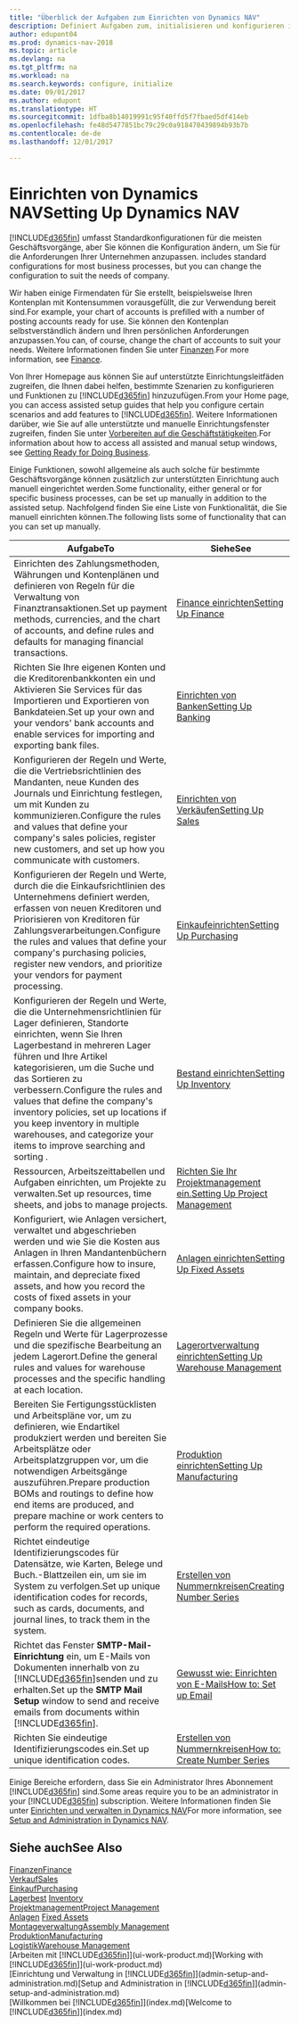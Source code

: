 ```yaml
---
title: "Überblick der Aufgaben zum Einrichten von Dynamics NAV"
description: Definiert Aufgaben zum, initialisieren und konfigurieren in Dynamics NAV, um Ihren Anforderungen zu entsprechen.
author: edupont04
ms.prod: dynamics-nav-2018
ms.topic: article
ms.devlang: na
ms.tgt_pltfrm: na
ms.workload: na
ms.search.keywords: configure, initialize
ms.date: 09/01/2017
ms.author: edupont
ms.translationtype: HT
ms.sourcegitcommit: 1dfba8b14019991c95f40ffd5f7fbaed5df414eb
ms.openlocfilehash: fe48d5477851bc79c29c0a918470439894b93b7b
ms.contentlocale: de-de
ms.lasthandoff: 12/01/2017

---
```

# <a name="setting-up-dynamics-nav"></a><span data-ttu-id="ed404-103">Einrichten von Dynamics NAV</span><span class="sxs-lookup"><span data-stu-id="ed404-103">Setting Up Dynamics NAV</span></span>
[!INCLUDE[d365fin](includes/d365fin_md.md)]<span data-ttu-id="ed404-104"> umfasst Standardkonfigurationen für die meisten Geschäftsvorgänge, aber Sie können die Konfiguration ändern, um Sie für die Anforderungen Ihrer Unternehmen anzupassen.</span><span class="sxs-lookup"><span data-stu-id="ed404-104"> includes standard configurations for most business processes, but you can change the configuration to suit the needs of company.</span></span>

<span data-ttu-id="ed404-105">Wir haben einige Firmendaten für Sie erstellt, beispielsweise Ihren Kontenplan mit Kontensummen vorausgefüllt, die zur Verwendung bereit sind.</span><span class="sxs-lookup"><span data-stu-id="ed404-105">For example, your chart of accounts is prefilled with a number of posting accounts ready for use.</span></span> <span data-ttu-id="ed404-106">Sie können den Kontenplan selbstverständlich ändern und Ihren persönlichen Anforderungen anzupassen.</span><span class="sxs-lookup"><span data-stu-id="ed404-106">You can, of course, change the chart of accounts to suit your needs.</span></span> <span data-ttu-id="ed404-107">Weitere Informationen finden Sie unter [Finanzen](finance.md).</span><span class="sxs-lookup"><span data-stu-id="ed404-107">For more information, see [Finance](finance.md).</span></span>

<span data-ttu-id="ed404-108">Von Ihrer Homepage aus können Sie auf unterstützte Einrichtungsleitfäden zugreifen, die Ihnen dabei helfen, bestimmte Szenarien zu konfigurieren und Funktionen zu [!INCLUDE[d365fin](includes/d365fin_md.md)] hinzuzufügen.</span><span class="sxs-lookup"><span data-stu-id="ed404-108">From your Home page, you can access assisted setup guides that help you configure certain scenarios and add features to [!INCLUDE[d365fin](includes/d365fin_md.md)].</span></span> <span data-ttu-id="ed404-109">Weitere Informationen darüber, wie Sie auf alle unterstützte und manuelle Einrichtungsfenster zugreifen, finden Sie unter [Vorbereiten auf die Geschäftstätigkeiten](ui-get-ready-business.md).</span><span class="sxs-lookup"><span data-stu-id="ed404-109">For information about how to access all assisted and manual setup windows, see [Getting Ready for Doing Business](ui-get-ready-business.md).</span></span>

<span data-ttu-id="ed404-110">Einige Funktionen, sowohl allgemeine als auch solche für bestimmte Geschäftsvorgänge können zusätzlich zur unterstützten Einrichtung auch manuell eingerichtet werden.</span><span class="sxs-lookup"><span data-stu-id="ed404-110">Some functionality, either general or for specific business processes, can be set up manually in addition to the assisted setup.</span></span> <span data-ttu-id="ed404-111">Nachfolgend finden Sie eine Liste von Funktionalität, die Sie manuell einrichten können.</span><span class="sxs-lookup"><span data-stu-id="ed404-111">The following lists some of functionality that can you can set up manually.</span></span>

| <span data-ttu-id="ed404-112">Aufgabe</span><span class="sxs-lookup"><span data-stu-id="ed404-112">To</span></span> | <span data-ttu-id="ed404-113">Siehe</span><span class="sxs-lookup"><span data-stu-id="ed404-113">See</span></span> |
| --- | --- |
| <span data-ttu-id="ed404-114">Einrichten des Zahlungsmethoden, Währungen und Kontenplänen und definieren von Regeln für die Verwaltung von Finanztransaktionen.</span><span class="sxs-lookup"><span data-stu-id="ed404-114">Set up payment methods, currencies, and the chart of accounts, and define rules and defaults for managing financial transactions.</span></span> |[<span data-ttu-id="ed404-115">Finance einrichten</span><span class="sxs-lookup"><span data-stu-id="ed404-115">Setting Up Finance</span></span>](finance-setup-finance.md) |
| <span data-ttu-id="ed404-116">Richten Sie Ihre eigenen Konten und die Kreditorenbankkonten ein und Aktivieren Sie Services für das Importieren und Exportieren von Bankdateien.</span><span class="sxs-lookup"><span data-stu-id="ed404-116">Set up your own and your vendors' bank accounts and enable services for importing and exporting bank files.</span></span> |[<span data-ttu-id="ed404-117">Einrichten von Banken</span><span class="sxs-lookup"><span data-stu-id="ed404-117">Setting Up Banking</span></span>](bank-setup-banking.md) |
| <span data-ttu-id="ed404-118">Konfigurieren der Regeln und Werte, die die Vertriebsrichtlinien des Mandanten, neue Kunden des Journals und Einrichtung festlegen, um mit Kunden zu kommunizieren.</span><span class="sxs-lookup"><span data-stu-id="ed404-118">Configure the rules and values that define your company's sales policies, register new customers, and set up how you communicate with customers.</span></span> |[<span data-ttu-id="ed404-119">Einrichten von Verkäufen</span><span class="sxs-lookup"><span data-stu-id="ed404-119">Setting Up Sales</span></span>](sales-setup-sales.md) |
| <span data-ttu-id="ed404-120">Konfigurieren der Regeln und Werte, durch die die Einkaufsrichtlinien des Unternehmens definiert werden, erfassen von neuen Kreditoren und Priorisieren von Kreditoren für Zahlungsverarbeitungen.</span><span class="sxs-lookup"><span data-stu-id="ed404-120">Configure the rules and values that define your company's purchasing policies, register new vendors, and prioritize your vendors for payment processing.</span></span> |[<span data-ttu-id="ed404-121">Einkaufeinrichten</span><span class="sxs-lookup"><span data-stu-id="ed404-121">Setting Up Purchasing</span></span>](purchasing-setup-purchasing.md) |
| <span data-ttu-id="ed404-122">Konfigurieren der Regeln und Werte, die die Unternehmensrichtlinien für Lager definieren, Standorte einrichten, wenn Sie Ihren Lagerbestand in mehreren Lager führen und Ihre Artikel kategorisieren, um die Suche und das Sortieren zu verbessern.</span><span class="sxs-lookup"><span data-stu-id="ed404-122">Configure the rules and values that define the company's inventory policies, set up locations if you keep inventory in multiple warehouses, and categorize your items to improve searching and sorting .</span></span> |[<span data-ttu-id="ed404-123">Bestand einrichten</span><span class="sxs-lookup"><span data-stu-id="ed404-123">Setting Up Inventory</span></span>](inventory-setup-inventory.md) |
| <span data-ttu-id="ed404-124">Ressourcen, Arbeitszeittabellen und Aufgaben einrichten, um Projekte zu verwalten.</span><span class="sxs-lookup"><span data-stu-id="ed404-124">Set up resources, time sheets, and jobs to manage projects.</span></span> |[<span data-ttu-id="ed404-125">Richten Sie Ihr Projektmanagement ein.</span><span class="sxs-lookup"><span data-stu-id="ed404-125">Setting Up Project Management</span></span>](projects-setup-projects.md) |
| <span data-ttu-id="ed404-126">Konfiguriert, wie Anlagen versichert, verwaltet und abgeschrieben werden und wie Sie die Kosten aus Anlagen in Ihren Mandantenbüchern erfassen.</span><span class="sxs-lookup"><span data-stu-id="ed404-126">Configure how to insure, maintain, and depreciate fixed assets, and how you record the costs of fixed assets in your company books.</span></span> |[<span data-ttu-id="ed404-127">Anlagen einrichten</span><span class="sxs-lookup"><span data-stu-id="ed404-127">Setting Up Fixed Assets</span></span>](fa-setup.md) |
|<span data-ttu-id="ed404-128">Definieren Sie die allgemeinen Regeln und Werte für Lagerprozesse und die spezifische Bearbeitung an jedem Lagerort.</span><span class="sxs-lookup"><span data-stu-id="ed404-128">Define the general rules and values for warehouse processes and the specific handling at each location.</span></span>|[<span data-ttu-id="ed404-129">Lagerortverwaltung einrichten</span><span class="sxs-lookup"><span data-stu-id="ed404-129">Setting Up Warehouse Management</span></span>](warehouse-setup-warehouse.md)|
|<span data-ttu-id="ed404-130">Bereiten Sie Fertigungsstücklisten und Arbeitspläne vor, um zu definieren, wie Endartikel produkziert werden und bereiten Sie Arbeitsplätze oder Arbeitsplatzgruppen vor, um die notwendigen Arbeitsgänge auszuführen.</span><span class="sxs-lookup"><span data-stu-id="ed404-130">Prepare production BOMs and routings to define how end items are produced, and prepare machine or work centers to perform the required operations.</span></span>|[<span data-ttu-id="ed404-131">Produktion einrichten</span><span class="sxs-lookup"><span data-stu-id="ed404-131">Setting Up Manufacturing</span></span>](production-configure-production-processes.md)|
| <span data-ttu-id="ed404-132">Richtet eindeutige Identifizierungscodes für Datensätze, wie Karten, Belege und Buch.-Blattzeilen ein, um sie im System zu verfolgen.</span><span class="sxs-lookup"><span data-stu-id="ed404-132">Set up unique identification codes for records, such as cards, documents, and journal lines, to track them in the system.</span></span> |[<span data-ttu-id="ed404-133">Erstellen von Nummernkreisen</span><span class="sxs-lookup"><span data-stu-id="ed404-133">Creating Number Series</span></span>](ui-create-number-series.md) |
| <span data-ttu-id="ed404-134">Richtet das Fenster **SMTP-Mail-Einrichtung** ein, um E-Mails von Dokumenten innerhalb von zu [!INCLUDE[d365fin](includes/d365fin_md.md)]senden und zu erhalten.</span><span class="sxs-lookup"><span data-stu-id="ed404-134">Set up the **SMTP Mail Setup** window to send and receive emails from documents within [!INCLUDE[d365fin](includes/d365fin_md.md)].</span></span> |[<span data-ttu-id="ed404-135">Gewusst wie: Einrichten von E-Mails</span><span class="sxs-lookup"><span data-stu-id="ed404-135">How to: Set up Email</span></span>](madeira-how-setup-email.md) |
| <span data-ttu-id="ed404-136">Richten Sie eindeutige Identifizierungscodes ein.</span><span class="sxs-lookup"><span data-stu-id="ed404-136">Set up unique identification codes.</span></span> |[<span data-ttu-id="ed404-137">Erstellen von Nummernkreisen</span><span class="sxs-lookup"><span data-stu-id="ed404-137">How to: Create Number Series</span></span>](ui-create-number-series.md) |

<span data-ttu-id="ed404-138">Einige Bereiche erfordern, dass Sie ein Administrator Ihres Abonnement [!INCLUDE[d365fin](includes/d365fin_md.md)] sind.</span><span class="sxs-lookup"><span data-stu-id="ed404-138">Some areas require you to be an administrator in your [!INCLUDE[d365fin](includes/d365fin_md.md)] subscription.</span></span> <span data-ttu-id="ed404-139">Weitere Informationen finden Sie unter [Einrichten und verwalten in Dynamics NAV](admin-setup-and-administration.md)</span><span class="sxs-lookup"><span data-stu-id="ed404-139">For more information, see [Setup and Administration in Dynamics NAV](admin-setup-and-administration.md).</span></span>  

## <a name="see-also"></a><span data-ttu-id="ed404-140">Siehe auch</span><span class="sxs-lookup"><span data-stu-id="ed404-140">See Also</span></span>
[<span data-ttu-id="ed404-141">Finanzen</span><span class="sxs-lookup"><span data-stu-id="ed404-141">Finance</span></span>](finance.md)  
[<span data-ttu-id="ed404-142">Verkauf</span><span class="sxs-lookup"><span data-stu-id="ed404-142">Sales</span></span>](sales-manage-sales.md)  
[<span data-ttu-id="ed404-143">Einkauf</span><span class="sxs-lookup"><span data-stu-id="ed404-143">Purchasing</span></span>](purchasing-manage-purchasing.md)  
<span data-ttu-id="ed404-144">[Lagerbest](inventory-manage-inventory.md)  </span><span class="sxs-lookup"><span data-stu-id="ed404-144">[Inventory](inventory-manage-inventory.md)  </span></span>  
[<span data-ttu-id="ed404-145">Projektmanagement</span><span class="sxs-lookup"><span data-stu-id="ed404-145">Project Management</span></span>](projects-manage-projects.md)  
<span data-ttu-id="ed404-146">[Anlagen](fa-manage.md)  </span><span class="sxs-lookup"><span data-stu-id="ed404-146">[Fixed Assets](fa-manage.md)  </span></span>  
[<span data-ttu-id="ed404-147">Montageverwaltung</span><span class="sxs-lookup"><span data-stu-id="ed404-147">Assembly Management</span></span>](assembly-assemble-items.md)  
[<span data-ttu-id="ed404-148">Produktion</span><span class="sxs-lookup"><span data-stu-id="ed404-148">Manufacturing</span></span>](production-manage-manufacturing.md)  
[<span data-ttu-id="ed404-149">Logistik</span><span class="sxs-lookup"><span data-stu-id="ed404-149">Warehouse Management</span></span>](warehouse-manage-warehouse.md)  
<span data-ttu-id="ed404-150">[Arbeiten mit [!INCLUDE[d365fin](includes/d365fin_md.md)]](ui-work-product.md)</span><span class="sxs-lookup"><span data-stu-id="ed404-150">[Working with [!INCLUDE[d365fin](includes/d365fin_md.md)]](ui-work-product.md)</span></span>  
<span data-ttu-id="ed404-151">[Einrichtung und Verwaltung in [!INCLUDE[d365fin](includes/d365fin_md.md)]](admin-setup-and-administration.md)</span><span class="sxs-lookup"><span data-stu-id="ed404-151">[Setup and Administration in [!INCLUDE[d365fin](includes/d365fin_md.md)]](admin-setup-and-administration.md)</span></span>  
<span data-ttu-id="ed404-152">[Willkommen bei [!INCLUDE[d365fin](includes/d365fin_md.md)]](index.md)</span><span class="sxs-lookup"><span data-stu-id="ed404-152">[Welcome to [!INCLUDE[d365fin](includes/d365fin_md.md)]](index.md)</span></span>  

